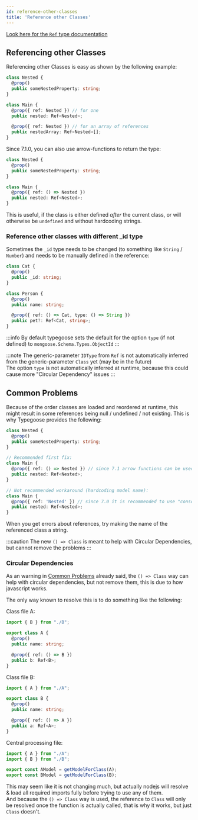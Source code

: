 ```yaml
---
id: reference-other-classes
title: 'Reference other Classes'
---
```


[Look here for the `Ref` type documentation](../../api/types/ref.md)

## Referencing other Classes

Referencing other Classes is easy as shown by the following example:

```ts
class Nested {
  @prop()
  public someNestedProperty: string;
}

class Main {
  @prop({ ref: Nested }) // for one
  public nested: Ref<Nested>;

  @prop({ ref: Nested }) // for an array of references
  public nestedArray: Ref<Nested>[];
}
```

Since 7.1.0, you can also use arrow-functions to return the type:

```ts
class Nested {
  @prop()
  public someNestedProperty: string;
}

class Main {
  @prop({ ref: () => Nested })
  public nested: Ref<Nested>;
}
```

This is useful, if the class is either defined *after* the current class, or will otherwise be `undefined` and without hardcoding strings.

### Reference other classes with different _id type

Sometimes the `_id` type needs to be changed (to something like `String` / `Number`) and needs to be manually defined in the reference:

```ts
class Cat {
  @prop()
  public _id: string;
}

class Person {
  @prop()
  public name: string;

  @prop({ ref: () => Cat, type: () => String })
  public pet?: Ref<Cat, string>;
}
```

:::info
By default typegoose sets the default for the option `type` (if not defined) to `mongoose.Schema.Types.ObjectId`
:::

:::note
The generic-parameter `IDType` from `Ref` is not automatically inferred from the generic-parameter `Class` yet (may be in the future)  
The option `type` is not automatically inferred at runtime, because this could cause more "Circular Dependency" issues
:::

## Common Problems

Because of the order classes are loaded and reordered at runtime, this might result in some references being null / undefined / not existing. This is why Typegoose provides the following:

```ts
class Nested {
  @prop()
  public someNestedProperty: string;
}

// Recommended first fix:
class Main {
  @prop({ ref: () => Nested }) // since 7.1 arrow functions can be used to defer getting the type
  public nested: Ref<Nested>;
}

// Not recommended workaround (hardcoding model name):
class Main {
  @prop({ ref: 'Nested' }) // since 7.0 it is recommended to use "console.log(getName(Class))" to get the generated name once and hardcode like shown here
  public nested: Ref<Nested>;
}
```

When you get errors about references, try making the name of the referenced class a string.

:::caution
The new `() => Class` is meant to help with Circular Dependencies, but cannot remove the problems
:::

### Circular Dependencies

As an warning in [Common Problems](#common-problems) already said, the `() => Class` way can help with circular dependencies, but not remove them, this is due to how javascript works.

The only way known to resolve this is to do something like the following:

Class file A:

```ts
import { B } from "./B";

export class A {
  @prop()
  public name: string;

  @prop({ ref: () => B })
  public b: Ref<B>;
}
```

Class file B:

```ts
import { A } from "./A";

export class B {
  @prop()
  public name: string;

  @prop({ ref: () => A })
  public a: Ref<A>;
}
```

Central processing file:

```ts
import { A } from "./A";
import { B } from "./B";

export const AModel = getModelForClass(A);
export const BModel = getModelForClass(B);
```

This may seem like it is not changing much, but actually nodejs will resolve & load all required imports fully before trying to use any of them.  
And because the `() => Class` way is used, the reference to `Class` will only be resolved once the function is actually called, that is why it works, but just `Class` doesn't.
